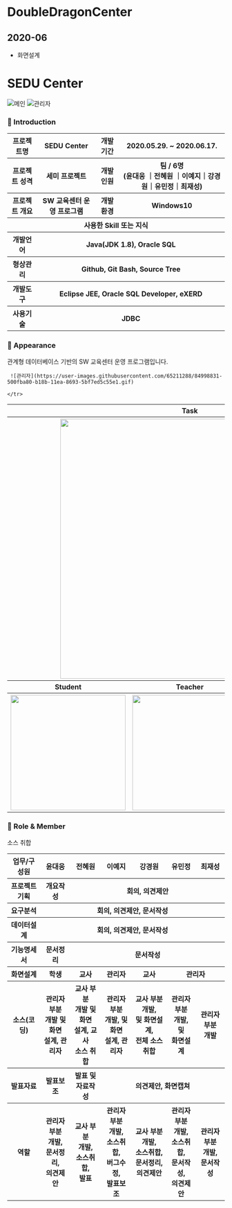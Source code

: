 # DoubleDragonCenter

## 2020-06
 - 화면설계


# SEDU Center

![메인](https://user-images.githubusercontent.com/65211288/84998018-3e79e300-b18a-11ea-957e-80b2acba867a.png)
![관리자](https://user-images.githubusercontent.com/65211288/84998831-500fba80-b18b-11ea-8693-5bf7ed5c55e1.gif)



### 👋 Introduction

<table>
    <tr>
        <th>프로젝트명</th>
        <th>SEDU Center</th>
        <th>개발 기간</th>
        <th>2020.05.29. ~ 2020.06.17.</th>
    </tr>
    <tr>
        <th>프로젝트 성격</th>
        <th>세미 프로젝트</th>
        <th>개발 인원</th>
        <th>팀 / 6명<br>
          (윤대웅 ｜전혜원 ｜이예지｜강경원｜유민정｜최재성)
      </th>
    </tr>
      <tr>
        <th>프로젝트 개요</th>
        <th>SW 교육센터 운영 프로그램</th>
        <th>개발 환경</th>
        <th>Windows10</th>
    </tr>
    <tr>
        <th colspan="5">사용한 Skill 또는 지식</th>
    </tr>  
    <tr>
        <th>개발언어</th>
        <th colspan="3">Java(JDK 1.8), Oracle SQL </th>
    </tr>
    <tr>
        <th>형상관리</th>
        <th colspan="3">Github, Git Bash, Source Tree</th>
    </tr>
    <tr>
        <th>개발도구</th>
        <th colspan="3">Eclipse JEE, Oracle SQL Developer, eXERD</th>
    </tr>
    <tr>
        <th>사용기술</th>
        <th colspan="3">JDBC</th>
    </tr>
</table>

### 📼 Appearance

관계형 데이터베이스 기반의 SW 교육센터 운영 프로그램입니다.

<table>
    <tr>
        <th colspan="3">Task</th>
    </tr>
    <tr>
        <th colspan="3"><img width="600" src="asset/sedu-center-task.png"></th>
    </tr>
    <tr>
       <th>Student</th>
       <th>Teacher</th>
       <th>Admin</th>
    </tr>
    <tr>
        <th><img width="266" src="asset/sedu-center-task-student.gif"></th>
        <th><img width="266" src="asset/sedu-center-teacher.gif"></th>
        <th><img width="266" src="asset/sedu-center-task-admin.gif"></th>
     
     ![관리자](https://user-images.githubusercontent.com/65211288/84998831-500fba80-b18b-11ea-8693-5bf7ed5c55e1.gif)

    </tr>
</table>

### 📑 Role & Member

<table>
    <tr>
        <th>업무/구성원</th>
        <th> 윤대웅 <th>전혜원 <th>이예지<th>강경원<th>유민정<th>최재성
    </tr>
    <tr>
        <th>프로젝트 기획</th>
        <th>개요작성</th>
        <th colspan="5">회의, 의견제안</th>
    </tr>
    <tr>
        <th>요구분석</th>
        <th colspan="6">회의, 의견제안, 문서작성</th>
    </tr>
    <tr>
        <th>데이터설계</th>
        <th colspan="6">회의, 의견제안, 문서작성</th>
    </tr>
    <tr>
        <th>기능명세서</th>
        <th>문서정리</th>
        <th colspan="5">문서작성</th>
    </tr>
    <tr>
        <th>화면설계</th>
        <th>학생</th>
        <th>교사</th>
        <th>관리자</th>
        <th>교사</th>
        <th colspan="2">관리자</th>
    </tr>
    <tr>
        <th>소스(코딩)</th>
        <th>관리자 부분 <br>개발 및 화면<br>설계, 관리자</th>소스 취합</th>
        <th>교사 부분 <br>개발 및 화면<br>설계, 교사 <br>소스 취합</th>
        <th>관리자 부분 <br>개발, 및 화면<br>설계, 관리자 <br>
        <th>교사 부분 개발, <br>및 화면설계, <br>전체 소스 취합</th>
        <th>관리자 부분 <Br>개발, 및 <Br>화면설계</th>
        <th>관리자 부분 <br>개발</th>
    </tr>
    <tr>
        <th>발표자료</th>
        <th>발표보조</th>
        <th>발표 및 <br>자료작성</th>
        <th colspan="4">의견제안, 화면캡쳐</th>
    </tr>
    <tr>
        <th>역할</th>
        <th>관리자 부분 <br>개발, <br>문서정리, <br>의견제안</th>
        <th>교사 부분 <br>개발, <br>소스취합, <br>발표</th>
        <th>관리자 부분 <br>개발, <br>소스취합, <br>버그수정, <br>발표보조</th>
        <th>교사 부분 <br>개발, <br>소스취합, <br>문서정리, <br>의견제안</th>
        <th>관리자 부분 <br>개발, <br>소스취합, <br>문서작성, <br>의견제안</th>
        <th>관리자 부분 <br>개발, <br>문서작성</th>
    </tr>
</table>

